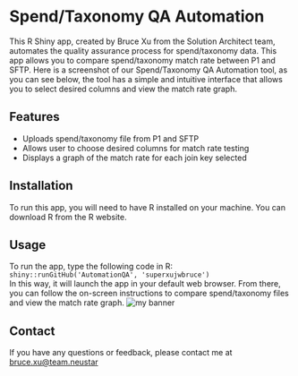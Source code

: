 # Spend/Taxonomy QA Automation
This R Shiny app, created by Bruce Xu from the Solution Architect team, automates the quality assurance process for spend/taxonomy data. This app allows you to compare spend/taxonomy match rate between P1 and SFTP. Here is a screenshot of our Spend/Taxonomy QA Automation tool, as you can see below, the tool has a simple and intuitive interface that allows you to select desired columns and view the match rate graph.

## Features
- Uploads spend/taxonomy file from P1 and SFTP
- Allows user to choose desired columns for match rate testing
- Displays a graph of the match rate for each join key selected

## Installation
To run this app, you will need to have R installed on your machine. You can download R from the R website. 

## Usage
To run the app, type the following code in R: `shiny::runGitHub('AutomationQA', 'superxujwbruce')`<br>
In this way, it will launch the app in your default web browser. From there, you can follow the on-screen instructions to compare spend/taxonomy files and view the match rate graph.
<img src="https://user-images.githubusercontent.com/75753187/123350185-74ce0900-d528-11eb-848d-d92955dbb944.png" alt="my banner">

## Contact
If you have any questions or feedback, please contact me at bruce.xu@team.neustar
